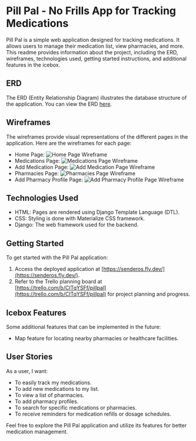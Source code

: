 # Pill Pal - No Frills App for Tracking Medications

Pill Pal is a simple web application designed for tracking medications. It allows users to manage their medication list, view pharmacies, and more. This readme provides information about the project, including the ERD, wireframes, technologies used, getting started instructions, and additional features in the icebox.

## ERD
The ERD (Entity Relationship Diagram) illustrates the database structure of the application. You can view the ERD [here](https://lucid.app/lucidchart/0ef9b195-623e-4d86-b451-8d2ffee7ef15/edit?view_items=yRKq2mg3OX13&invitationId=inv_d5d24724-14fb-47c3-bd61-69a28954ac8c).

## Wireframes
The wireframes provide visual representations of the different pages in the application. Here are the wireframes for each page:
- Home Page: ![Home Page Wireframe](https://i.imgur.com/uehY9Xm.png)
- Medications Page: ![Medications Page Wireframe](https://i.imgur.com/Yh2DuZA.png)
- Add Medication Page: ![Add Medication Page Wireframe](https://i.imgur.com/WI9SHIH.png)
- Pharmacies Page: ![Pharmacies Page Wireframe](https://i.imgur.com/bOAL3WM.png)
- Add Pharmacy Profile Page: ![Add Pharmacy Profile Page Wireframe](https://i.imgur.com/XRWaQzF.png)

## Technologies Used
- HTML: Pages are rendered using Django Template Language (DTL).
- CSS: Styling is done with Materialize CSS framework.
- Django: The web framework used for the backend.

## Getting Started
To get started with the Pill Pal application:
1. Access the deployed application at [https://senderos.fly.dev/](https://senderos.fly.dev/).
2. Refer to the Trello planning board at [https://trello.com/b/CITqYSFf/pillpal](https://trello.com/b/CITqYSFf/pillpal) for project planning and progress.

## Icebox Features
Some additional features that can be implemented in the future:
- Map feature for locating nearby pharmacies or healthcare facilities.

## User Stories
As a user, I want:
- To easily track my medications.
- To add new medications to my list.
- To view a list of pharmacies.
- To add pharmacy profiles.
- To search for specific medications or pharmacies.
- To receive reminders for medication refills or dosage schedules.

Feel free to explore the Pill Pal application and utilize its features for better medication management.
